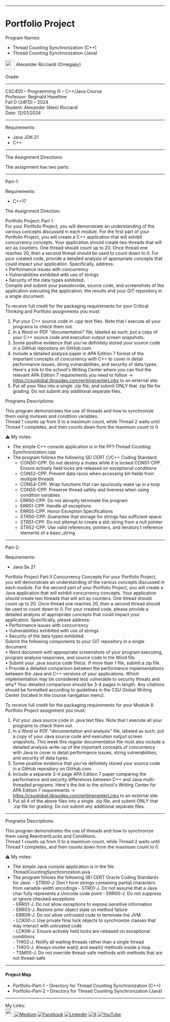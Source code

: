 ﻿-----------------------------------------------------------------------------------------------------------------------------
# Portfolio Project
Program Names: 
- Thread Counting Synchronization (C++)
- Thread Counting Synchronization (Java)

<img width="30" height="30" align="center" src="https://github.com/user-attachments/assets/a8e0ea66-5d8f-43b3-8fff-2c3d74d57f53"> Alexander Ricciardi (Omegapy)  

Grade:  

-----------------------------------------------------------------------------------------------------------------------------

CSC450 – Programming III – C++/Java Course  
Professor: Reginald Haseltine  
Fall D (24FD) – 2024  
Student: Alexander (Alex) Ricciardi  
Date: 12/01/2024   

-----------------------------------------------------------------------------------------------------------------------------

Requirements:  
- Java JDK-21  
- C++  

-----------------------------------------------------------------------------------------------------------------------------

The Assignment Directions:  

The assignment has two parts:

-----------------------------------------------------------------------------------------------------------------------------

Part-1:  

Requirements:  
- C++17

The Assignment Direction:    

Portfolio Project: Part 1  
For your Portfolio Project, you will demonstrate an understanding of the various concepts discussed in each module. For the first part of your Portfolio Project, you will create a C++ application that will exhibit concurrency concepts. Your application should create two threads that will act as counters. One thread should count up to 20. Once thread one reaches 20, then a second thread should be used to count down to 0. For your created code, provide a detailed analysis of appropriate concepts that could impact your application. Specifically, address:  
•	Performance issues with concurrency  
•	Vulnerabilities exhibited with use of strings  
•	Security of the data types exhibited.  
Compile and submit your pseudocode, source code, and screenshots of the application executing the application, the results and your GIT repository in a single document.  

To receive full credit for the packaging requirements for your Critical Thinking and Portfolio assignments you must:
1) Put your C++ source code in .cpp text files. Note that I execute all your programs to check them out.  
2) In a Word or PDF "documentation" file, labeled as such, put a copy of your C++ source code and execution output screen snapshots.  
3) Some positive evidence that you've definitely stored your source code in a GitHub repository on GitHub.com.  
4) Include a detailed analysis paper in APA Edition 7 format of the important concepts of concurrency with C++ to cover in detail performance issues, string vulnerabilities, and security of data types. Here's a link to the school's Writing Center where you can find the relevant APA Edition 7 requirements you need to follow -> https://csuglobal.libguides.com/writingcenterLinks to an external site.  
5) Put all your files into a single .zip file, and submit ONLY that .zip file for grading. Do not submit any additional separate files.  

Programs Descriptions:  

This program demonstrates the use of threads and how to synchronize them using mutexes and condition variables.  
Thread 1 counts up from 0 to a maximum count, while Thread 2 waits until Thread 1 completes, and then counts down from the maximum count to 0.  
  

⚠️ My notes:  
- The simple C++ console application is in file PF1-Thread Counting Synchronization.cpp  
- The program follows the following SEI CERT C/C++ Coding Standard:
	- CON50-CPP. Do not destroy a mutex while it is locked
	  CON51-CPP. Ensure actively held locks are released on exceptional conditions
	- CON52-CPP. Prevent data races when accessing bit-fields from multiple threads
	- CON54-CPP. Wrap functions that can spuriously wake up in a loop
	- CON55-CPP. Preserve thread safety and liveness when using condition variables
	- ERR50-CPP. Do not abruptly terminate the program
	- ERR51-CPP. Handle all exceptions
	- ERR55-CPP. Honor Exception Specifications
	- STR50-CPP. Guarantee that storage for strings has sufficient space
	- STR51-CPP. Do not attempt to create a std::string from a null pointer
	- STR52-CPP. Use valid references, pointers, and iterators t reference elements of a basic_string  

-----------------------------------------------------------------------------------------------------------------------------

Part-2:

Requirements:  
- Java Se 21  

Portfolio Project Part II 
Concurrency Concepts
For your Portfolio Project, you will demonstrate an understanding of the various concepts discussed in each module.  For the second part of your Portfolio Project, you will create a Java application that will exhibit concurrency concepts.  Your application should create two threads that will act as counters. One thread should count up to 20. Once thread one reaches 20, then a second thread should be used to count down to 0.  For your created code, please provide a detailed analysis of appropriate concepts that could impact your application.  Specifically, please address:  
•	Performance issues with concurrency  
•	Vulnerabilities exhibited with use of strings  
•	Security of the data types exhibited.  
Submit the following components to your GIT repository in a single   document:  
•	Word document with appropriate screenshots of your program executing, program analysis responses, and source code in the Word file.  
•	Submit your .java source code file(s).  If more than 1 file, submit a zip file.  
•	Provide a detailed comparison between the performance implementations between the Java and C++ versions of your applications.  Which implementation may be considered less vulnerable to security threats and why? Your detailed comparison should be 3-4 pages in length. Any citations should be formatted according to guidelines in the CSU Global Writing Center (located in the course navigation menu).  

To receive full credit for the packaging requirements for your Module 8 Portfolio Project assignment you must:  
1) Put your Java source code in .java text files. Note that I execute all your programs to check them out.  
2) In a Word or PDF "documentation and analysis" file, labeled as such, put a copy of your Java source code and execution output screen snapshots. This week this regular documentation file must also include a detailed analysis write-up of the important concepts of concurrency with Java to cover in detail performance issues, string vulnerabilities, and security of data types.  
3) Some positive evidence that you've definitely stored your source code in a GitHub repository on GitHub.com.  
4) Include a separate 3-4 page APA Edition 7 paper comparing the performance and security differences between C++ and Java multi-threaded programs. Here's the link to the school's Writing Center for APA Edition 7 requirements -> https://csuglobal.libguides.com/writingcenterLinks to an external site.  
5) Put all 4 of the above files into a single .zip file, and submit ONLY that .zip file for grading. Do not submit any additional separate files.  
 
 -----------------------------------------------------------------------------------------------------------------------------

Programs Descriptions:  

This program demonstrates the use of threads and how to synchronize them using ReentrantLocks and Conditions.  
Thread 1 counts up from 0 to a maximum count, while Thread 2 waits until Thread 1 completes, and then counts down from the maximum count to 0.    

⚠️ My notes:  
- The simple Java console application is in the file ThreadCountingSynchronization.java
- The program follows the following SEI CERT Oracle Coding Standards for Java:
       - STR00-J. Don't form strings containing partial characters from variable-width encodings
       - STR01-J. Do not assume that a Java char fully represents a Unicode code point
       - ERR00-J. Do not suppress or ignore checked exceptions  
       - ERR01-J. Do not allow exceptions to expose sensitive information  
       - ERR03-J. Restore prior object state on method failure  
       - ERR09-J. Do not allow untrusted code to terminate the JVM  
       - LCK00-J. Use private final lock objects to synchronize classes that may interact with untrusted code  
       - LCK08-J. Ensure actively held locks are released on exceptional conditions  
       - THI02-J. Notify all waiting threads rather than a single thread  
       - THI03-J. Always invoke wait() and await() methods inside a loop  
       - TSM00-J. Do not override thread-safe methods with methods that are not thread-safe  

-----------------------------------------------------------------------------------------------------------------------------

#### Project Map  
- Portfolio-Part-1 – Directory for Thread Counting Synchronization (C++)  
- Portfolio-Part-2 – Directory for Thread Counting Synchronization (Java)

-----------------------------------------------------------------------------------------------------------------------------

My Links:   
<span><a href="https://www.alexomegapy.com" target="_blank"><img width="25" height="25" src="https://github.com/user-attachments/assets/a8e0ea66-5d8f-43b3-8fff-2c3d74d57f53"></span>    [![Medium](https://img.shields.io/badge/Medium-12100E?style=for-the-badge&logo=medium&logoColor=whit)](https://medium.com/@alex.omegapy)    [![Facebook](https://img.shields.io/badge/Facebook-%231877F2.svg?logo=Facebook&logoColor=white)](https://www.facebook.com/profile.php?id=100089638857137)    [![LinkedIn](https://img.shields.io/badge/LinkedIn-%230077B5.svg?logo=linkedin&logoColor=white)](https://linkedin.com/in/alex-ricciardi)    [![X](https://img.shields.io/badge/X-black.svg?logo=X&logoColor=white)](https://x.com/AlexOmegapy)    [![YouTube](https://img.shields.io/badge/YouTube-%23FF0000.svg?logo=YouTube&logoColor=white)](https://www.youtube.com/channel/UC4rMaQ7sqywMZkfS1xGh2AA)  

